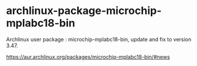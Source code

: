 # archlinux-package-microchip-mplabc18-bin
Archlinux user package : microchip-mplabc18-bin, update and fix to version 3.47.

https://aur.archlinux.org/packages/microchip-mplabc18-bin/#news
